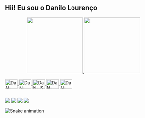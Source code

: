## Hii! Eu sou o Danilo Lourenço

<div align="center">
  <a href="https://github.com/DaNzxx1">
  <img height="180em" src="https://github-readme-stats.vercel.app/api?username=DaNzxx1&show_icons=true&theme=tokyonight&include_all_commits=true&count_private=true&title_color=ffffff&text_color=ffffff&icon_color=05aff2"/>
  <img height="180em" src="https://github-readme-stats.vercel.app/api/top-langs/?username=DaNzxx1&layout=compact&langs_count=7&theme=tokyonight&title_color=ffffff&text_color=ffffff"/>
</div>
<div style="display: inline_block"><br>
  <img align="center" alt="DaN-HTML" height="30" width="40" src="https://cdn.jsdelivr.net/gh/devicons/devicon/icons/html5/html5-original.svg">
  <img align="center" alt="DaN-CSS" height="30" width="40" src="https://cdn.jsdelivr.net/gh/devicons/devicon/icons/css3/css3-original.svg">
  <img align="center" alt="DaN-JS" height="30" width="40" src="https://cdn.jsdelivr.net/gh/devicons/devicon/icons/javascript/javascript-original.svg">
  <img align="center" alt="DaN-PHP" height="30" width="40" src="https://cdn.jsdelivr.net/gh/devicons/devicon/icons/php/php-original.svg">
  <img align="center" alt="DaN-JAVA" height="30" width="40" src="https://cdn.jsdelivr.net/gh/devicons/devicon/icons/java/java-original-wordmark.svg">
</div>
  
  ##
  
<div>
  <a href="https://www.instagram.com/danilozx2/" target="_blank"><img src="https://img.shields.io/badge/-Instagram-%23E4405F?style=for-the-badge&logo=instagram&logoColor=white" target="_blank"></a>
 	<a href="https://www.facebook.com/danilo.lourenco.338/" target="_blank"><img src="https://img.shields.io/badge/Facebook-1877F2?style=for-the-badge&logo=facebook&logoColor=white" target="_blank"></a>
  <a href="https://github.com/DaNzxx1" target="_blank"><img src="https://img.shields.io/badge/GitHub-100000?style=for-the-badge&logo=github&logoColor=white" target="_blank"></a>
  <a href = "mailto:danilo.03@outlook.com"><img src="https://img.shields.io/badge/Microsoft_Outlook-0078D4?style=for-the-badge&logo=microsoft-outlook&logoColor=white" target="_blank"></a>
  
  ![Snake animation](https://github.com/rafaballerini/DaNzxx1/blob/output/github-contribution-grid-snake.svg)
  
</div
